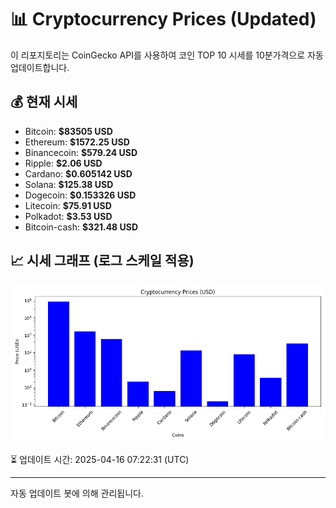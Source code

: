 
# 📊 Cryptocurrency Prices (Updated)

이 리포지토리는 CoinGecko API를 사용하여 코인 TOP 10 시세를 10분가격으로 자동 업데이트합니다.

## 💰 현재 시세
- Bitcoin: **$83505 USD**
- Ethereum: **$1572.25 USD**
- Binancecoin: **$579.24 USD**
- Ripple: **$2.06 USD**
- Cardano: **$0.605142 USD**
- Solana: **$125.38 USD**
- Dogecoin: **$0.153326 USD**
- Litecoin: **$75.91 USD**
- Polkadot: **$3.53 USD**
- Bitcoin-cash: **$321.48 USD**

## 📈 시세 그래프 (로그 스케일 적용)
![Crypto Prices](crypto_prices.png)

⏳ 업데이트 시간: 2025-04-16 07:22:31 (UTC)

---
자동 업데이트 봇에 의해 관리됩니다.
